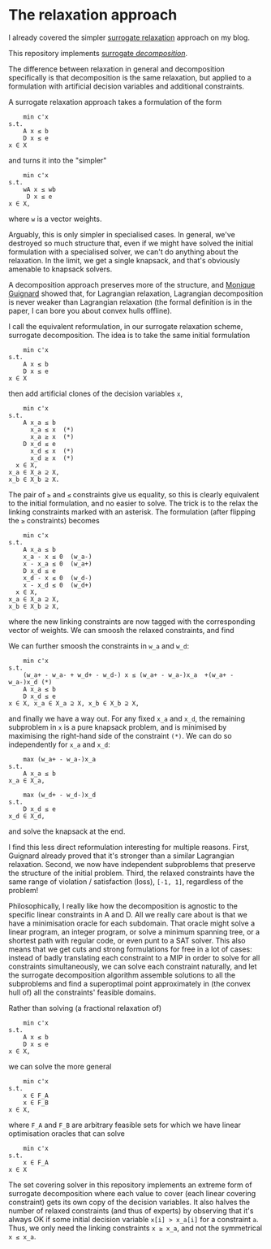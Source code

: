 The relaxation approach
=======================

I already covered the simpler [surrogate relaxation](https://pvk.ca/Blog/2019/04/23/fractional-set-covering-with-experts/)
approach on my blog.

This repository implements [surrogate *decomposition*](https://www.authorea.com/users/2541/articles/324048-no-regret-surrogate-decomposition?access_token=7PRDD1XaWLjc8wglr1_PLg).

The difference between relaxation in general and decomposition
specifically is that decomposition is the same relaxation, but applied
to a formulation with artificial decision variables and additional
constraints.

A surrogate relaxation approach takes a formulation of the form

        min c'x
    s.t.
        A x ≤ b
        D x ≤ e
    x ∈ X

and turns it into the "simpler"

        min c'x
    s.t.
        wA x ≤ wb
         D x ≤ e
    x ∈ X,

where `w` is a vector weights.

Arguably, this is only simpler in specialised cases.  In general,
we've destroyed so much structure that, even if we might have solved
the initial formulation with a specialised solver, we can't do
anything about the relaxation.  In the limit, we get a single
knapsack, and that's obviously amenable to knapsack solvers.

A decomposition approach preserves more of the structure, and [Monique
Guignard](https://link.springer.com/article/10.1007/BF02592954) showed
that, for Lagrangian relaxation, Lagrangian decomposition is never
weaker than Lagrangian relaxation (the formal definition is in the
paper, I can bore you about convex hulls offline).

I call the equivalent reformulation, in our surrogate relaxation
scheme, surrogate decomposition.  The idea is to take the same initial
formulation

        min c'x
    s.t.
        A x ≤ b
        D x ≤ e
    x ∈ X

then add artificial clones of the decision variables `x`,

        min c'x
    s.t.
        A x_a ≤ b
          x_a ≤ x  (*)
          x_a ≥ x  (*)
        D x_d ≤ e
          x_d ≤ x  (*)
          x_d ≥ x  (*)
      x ∈ X,
    x_a ∈ X_a ⊇ X,
    x_b ∈ X_b ⊇ X.

The pair of `≥` and `≤` constraints give us equality, so this is
clearly equivalent to the initial formulation, and no easier to solve.
The trick is to the relax the linking constraints marked with an
asterisk.  The formulation (after flipping the `≥` constraints)
becomes

        min c'x
    s.t.
        A x_a ≤ b
        x_a - x ≤ 0  (w_a-)
        x - x_a ≤ 0  (w_a+)
        D x_d ≤ e
        x_d - x ≤ 0  (w_d-)
        x - x_d ≤ 0  (w_d+)
      x ∈ X,
    x_a ∈ X_a ⊇ X,
    x_b ∈ X_b ⊇ X,

where the new linking constraints are now tagged with the
corresponding vector of weights.  We can smoosh the relaxed
constraints, and find

We can further smoosh the constraints in `w_a` and `w_d`:


        min c'x
    s.t.
        (w_a+ - w_a- + w_d+ - w_d-) x ≤ (w_a+ - w_a-)x_a  +(w_a+ - w_a-)x_d (*)
        A x_a ≤ b
        D x_d ≤ e
    x ∈ X, x_a ∈ X_a ⊇ X, x_b ∈ X_b ⊇ X,

and finally we have a way out.  For any fixed `x_a` and `x_d`, the
remaining subproblem in `x` is a pure knapsack problem, and is
minimised by maximising the right-hand side of the constraint `(*)`.
We can do so independently for `x_a` and `x_d`:

        max (w_a+ - w_a-)x_a
    s.t.
        A x_a ≤ b
    x_a ∈ X_a,

        max (w_d+ - w_d-)x_d
    s.t.
        D x_d ≤ e
    x_d ∈ X_d,

and solve the knapsack at the end.

I find this less direct reformulation interesting for multiple
reasons.  First, Guignard already proved that it's stronger than a
similar Lagrangian relaxation.  Second, we now have independent
subproblems that preserve the structure of the initial problem.
Third, the relaxed constraints have the same range of violation /
satisfaction (loss), `[-1, 1]`, regardless of the problem!

Philosophically, I really like how the decomposition is agnostic to
the specific linear constraints in A and D.  All we really care about
is that we have a minimisation oracle for each subdomain.  That oracle
might solve a linear program, an integer program, or solve a minimum
spanning tree, or a shortest path with regular code, or even punt to a
SAT solver.  This also means that we get cuts and strong formulations
for free in a lot of cases: instead of badly translating each
constraint to a MIP in order to solve for all constraints
simultaneously, we can solve each constraint naturally, and let the
surrogate decomposition algorithm assemble solutions to all the
subproblems and find a superoptimal point approximately in (the convex
hull of) all the constraints' feasible domains.

Rather than solving (a fractional relaxation of)

        min c'x
    s.t.
        A x ≤ b
        D x ≤ e
    x ∈ X,

we can solve the more general

        min c'x
    s.t.
        x ∈ F_A
        x ∈ F_B
    x ∈ X,

where `F_A` and `F_B` are arbitrary feasible sets for which we have
linear optimisation oracles that can solve

        min c'x
    s.t.
        x ∈ F_A
    x ∈ X

The set covering solver in this repository implements an extreme form
of surrogate decomposition where each value to cover (each linear
covering constraint) gets its own copy of the decision variables.  It
also halves the number of relaxed constraints (and thus of experts) by
observing that it's always OK if some initial decision variable 
`x[i] > x_a[i]` for a constraint `a`.  Thus, we only need the
linking constraints `x ≥ x_a`, and not the symmetrical `x ≤ x_a`.
